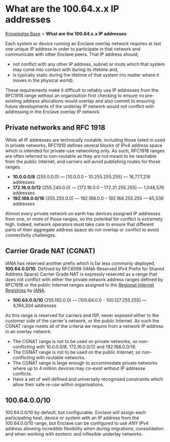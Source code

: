 # What are the 100.64.x.x IP addresses

[Knowledge Base](/kb) > **What are the 100.64.x.x IP addresses**

Each system or device running an Enclave overlay network requires at last one unique IP address in order to participate in that network and communicate with other Enclave peers. That IP address should;

* not conflict with any other IP address, subnet or route which that system may come into contact with during its lifetime and,
* is typically static during the lifetime of that system (no matter where it moves in the physical world).

These requirements make it difficult to reliably use IP addresses from the RFC1918 range without an organisation first checking to ensure no pre-existing address allocations would overlap and also commit to ensuring future developments of the underlay IP network would not conflict with addressing in the Enclave overlay IP network.

## Private networks and RFC 1918

While all IP addresses are technically routable, including those listed in used in private networks, RFC1918 defines several blocks of IPv4 address space which is intended for private-use networking only. As such, RFC1918  ranges are often referred to non-routable as they are not meant to be reachable from the public Internet, and carriers will avoid publishing routes for those ranges.

* **10.0.0.0/8** (255.0.0.0) — [10.0.0.0 – 10.255.255.255] — 16,777,216 addresses
* **172.16.0.0/12** (255.240.0.0) — [172.16.0.0 – 172.31.255.255] — 1,048,576 addresses
* **192.168.0.0/16** (255.255.0.0) — 192.168.0.0 – 192.168.255.255 — 65,536 addresses

Almost every private network on earth has devices assigned IP addresses from one, or more of those ranges, so the potential for conflict is extremely high. Indeed, network operators must take care to ensure that different parts of their aggregate address space do not overlap or conflict to avoid connectivity challenges.

## Carrier Grade NAT (CGNAT)

IANA has reserved another prefix which is far less commonly deployed, **100.64.0.0/10**. Defined by RFC6598 (IANA-Reserved IPv4 Prefix for Shared Address Space) Carrier Grade NAT is expressly reserved as a range that does not conflict with either the private network address ranges defined by RFC1918 or the public Internet ranges assigned to the [Regional Internet Registries](https://en.wikipedia.org/wiki/Regional_Internet_registry) by [IANA](https://www.iana.org/).

* **100.64.0.0/10** (255.192.0.0) — [100.64.0.0 - 100.127.255.255] — 4,194,304 addresses

As this range is reserved for carriers and ISP, never exposed either to the customer side of the carrier's network, or the public Internet. As such the CGNAT range meets all of the criteria we require from a network IP address in an overlay network:

* The CGNAT range is not to be used on private networks, so non-conflicting with 10.0.0.0/8, 172.16.0.0/12 and 192.168.0.0/16.
* The CGNAT range is not to be used on the public Internet, so non-conflicting with routable networks.
* The CGNAT range is large enough to accommodate private networks where up to 4 million devices may co-exist without IP addresse conflicts.
* Have a set of well defined and universally recognised constraints which allow their safe re-use within organisations.

## 100.64.0.0/10

100.64.0.0/10 by default, but configurable. Enclave will assign each participating host, device or system with an IP address from the 100.64.0.0/10 range, but Enclave can be configured to use *ANY* IPv4 address allowing incredible flexibility when during migrations, consolidation and when working with esoteric and inflexible underlay networks.
